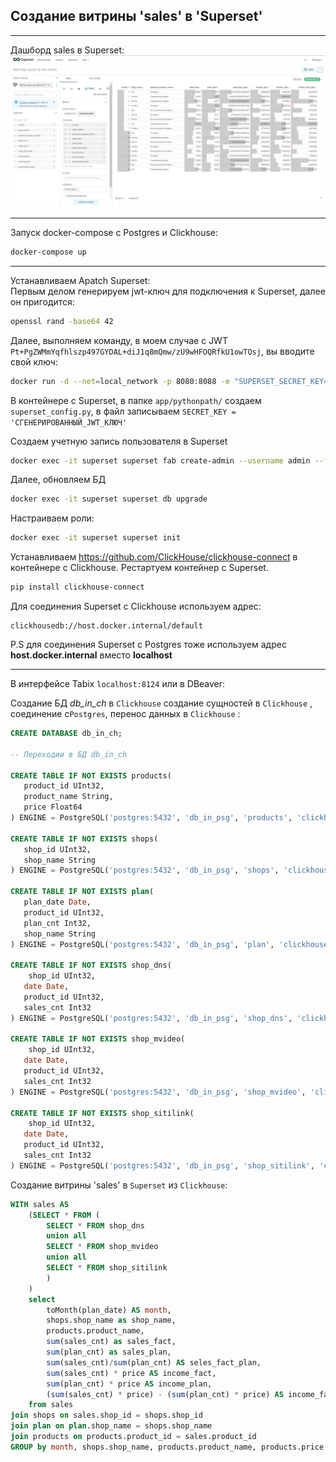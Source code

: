 ## Создание витрины 'sales' в 'Superset'
***
Дашборд sales в Superset: ![sales](./supersetMart.png)
***
Запуск docker-compose с Postgres и Clickhouse:
```bash
docker-compose up
```  
***
Устанавливаем Apatch Superset:  
Первым делом генерируем jwt-ключ для подключения к Superset, далее он пригодится:
```bash
openssl rand -base64 42
```
Далее, выполняем команду, в моем случае с JWT `Pt+PgZWMmYqfhlszp497GYDAL+diJ1q8mQmw/zU9wHFOQRfkU1owTOsj`, вы вводите свой ключ:
```bash
docker run -d --net=local_network -p 8080:8088 -e "SUPERSET_SECRET_KEY=Pt+PgZWMmYqfhlszp497GYDAL+diJ1q8mQmw/zU9wHFOQRfkU1owTOsj" --name superset apache/superset
```
В контейнере с Superset, в папке `app/pythonpath/` создаем `superset_config.py`, в файл записываем `SECRET_KEY = 'СГЕНЕРИРОВАННЫЙ_JWT_КЛЮЧ'`   

Создаем учетную запись пользователя в Superset
```bash
docker exec -it superset superset fab create-admin --username admin --firstname Superset --lastname Admin --email admin@superset.com --password admin
```  
Далее, обновляем БД 
```bash
docker exec -it superset superset db upgrade
```
Настраиваем роли:
```bash
docker exec -it superset superset init
```  
Устанавливаем https://github.com/ClickHouse/clickhouse-connect в контейнере с Clickhouse. Рестартуем контейнер с Superset. 
```bash
pip install clickhouse-connect
```

Для соединения Superset с Clickhouse  используем адрес:
```clickhouse
clickhousedb://host.docker.internal/default
```
P.S для соединения Superset с Postgres тоже используем адрес **host.docker.internal** вместо **localhost**
***
 

В интерфейсе Tabix `localhost:8124` или в DBeaver: 


Создание БД *db_in_ch* в `Clickhouse` создание сущностей в `Clickhouse` , соединение с`Postgres`, перенос данных в `Clickhouse` :

```sql
CREATE DATABASE db_in_ch;

-- Переходии в БД db_in_ch

CREATE TABLE IF NOT EXISTS products(
   product_id UInt32,
   product_name String,
   price Float64
) ENGINE = PostgreSQL('postgres:5432', 'db_in_psg', 'products', 'clickhouse_user', 'click');

CREATE TABLE IF NOT EXISTS shops(
   shop_id UInt32,
   shop_name String
) ENGINE = PostgreSQL('postgres:5432', 'db_in_psg', 'shops', 'clickhouse_user', 'click');

CREATE TABLE IF NOT EXISTS plan(
   plan_date Date,
   product_id UInt32,
   plan_cnt Int32,
   shop_name String
) ENGINE = PostgreSQL('postgres:5432', 'db_in_psg', 'plan', 'clickhouse_user', 'click');

CREATE TABLE IF NOT EXISTS shop_dns(
	shop_id UInt32,
   date Date,
   product_id UInt32,
   sales_cnt Int32
) ENGINE = PostgreSQL('postgres:5432', 'db_in_psg', 'shop_dns', 'clickhouse_user', 'click');

CREATE TABLE IF NOT EXISTS shop_mvideo(
	shop_id UInt32,
   date Date,
   product_id UInt32,
   sales_cnt Int32
) ENGINE = PostgreSQL('postgres:5432', 'db_in_psg', 'shop_mvideo', 'clickhouse_user', 'click');

CREATE TABLE IF NOT EXISTS shop_sitilink(
	shop_id UInt32,
   date Date,
   product_id UInt32,
   sales_cnt Int32
) ENGINE = PostgreSQL('postgres:5432', 'db_in_psg', 'shop_sitilink', 'clickhouse_user', 'click');
```  



Создание витрины 'sales' в `Superset` из `Clickhouse`:
```sql
WITH sales AS 
	(SELECT * FROM (
		SELECT * FROM shop_dns 
		union all 
		SELECT * FROM shop_mvideo 
		union all 
		SELECT * FROM shop_sitilink
		)
	)
	select
		toMonth(plan_date) AS month,
		shops.shop_name as shop_name,
		products.product_name,
		sum(sales_cnt) as sales_fact,
		sum(plan_cnt) as sales_plan,
		sum(sales_cnt)/sum(plan_cnt) AS seles_fact_plan,
		sum(sales_cnt) * price AS income_fact,
		sum(plan_cnt) * price AS income_plan,
		(sum(sales_cnt) * price) - (sum(plan_cnt) * price) AS income_fact_plan
	from sales
join shops on sales.shop_id = shops.shop_id
join plan on plan.shop_name = shops.shop_name
join products on products.product_id = sales.product_id
GROUP by month, shops.shop_name, products.product_name, products.price
```
